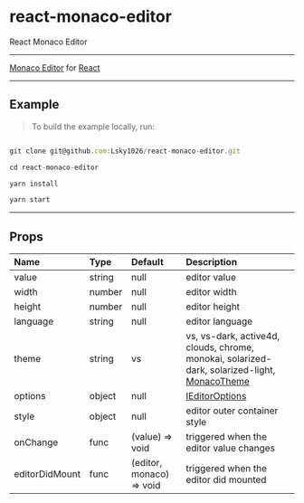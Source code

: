 # react-monaco-editor
 React Monaco Editor

---

[Monaco Editor](https://microsoft.github.io/monaco-editor/) for [React](https://reactjs.org/)


---

## Example

> To build the example locally, run:

```javascript

git clone git@github.com:Lsky1026/react-monaco-editor.git

cd react-monaco-editor

yarn install

yarn start

```

---

## Props

| Name | Type | Default | Description |
|:--------------|:-------------|:-------------|:---------------|
| value | string | null | editor value |
| width | number | null | editor width |
| height | number | null | editor height |
| language | string | null | editor language |
| theme | string | vs | vs, vs-dark, active4d, clouds, chrome, monokai, solarized-dark, solarized-light, [MonacoTheme](https://github.com/brijeshb42/monaco-themes) |
| options | object | null | [IEditorOptions](https://microsoft.github.io/monaco-editor/api/interfaces/monaco.editor.ieditoroptions.html) |
| style | object | null | editor outer container style |
| onChange | func | (value) => void | triggered when the editor value changes |
| editorDidMount | func | (editor, monaco) => void | triggered when the editor did mounted |